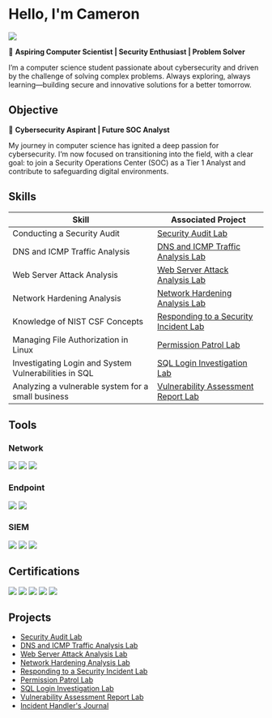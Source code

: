 # Hello, I'm Cameron
<a href="https://www.linkedin.com/in/cameron-gray-1a99b4285/"><img src="https://img.shields.io/badge/-LinkedIn-0072b1?&style=for-the-badge&logo=linkedin&logoColor=white" /></a>

🚀 **Aspiring Computer Scientist | Security Enthusiast | Problem Solver**

I’m a computer science student passionate about cybersecurity and driven by the challenge of solving complex problems. Always exploring, always learning—building secure and innovative solutions for a better tomorrow.


## Objective

🔐 **Cybersecurity Aspirant | Future SOC Analyst**

My journey in computer science has ignited a deep passion for cybersecurity. I’m now focused on transitioning into the field, with a clear goal: to join a Security Operations Center (SOC) as a Tier 1 Analyst and contribute to safeguarding digital environments.

## Skills


| Skill                                         | Associated Project         |
|-----------------------------------------------|----------------------------|
| Conducting a Security Audit                   |  <a href="https://github.com/cgray5210/Security-Audit-Lab/blob/main/README.md">Security Audit Lab</a>|
| DNS and ICMP Traffic Analysis          | <a href="https://github.com/cgray5210/DNS-and-ICMP-Traffic-Analysis-Lab">DNS and ICMP Traffic Analysis Lab</a>|
| Web Server Attack Analysis         | <a href="https://github.com/cgray5210/Analyze-Network-Attacks/blob/main/README.md">Web Server Attack Analysis Lab</a>|
| Network Hardening Analysis      | <a href="https://github.com/cgray5210/Network-Hardening-Analysis/blob/main/README.md">Network Hardening Analysis Lab</a>|
| Knowledge of NIST CSF Concepts                  | <a href="https://github.com/cgray5210/Responding-to-a-Security-Incident">Responding to a Security Incident Lab</a>|
| Managing File Authorization in Linux | <a href="https://github.com/cgray5210/Permission-Patrol-Lab/blob/main/README.md">Permission Patrol Lab</a>|
| Investigating Login and System Vulnerabilities in SQL | <a href="https://github.com/cgray5210/Investigating-Login-and-System-Vulnerabilities-in-SQL">SQL Login Investigation Lab</a>|
| Analyzing a vulnerable system for a small business | <a href="https://github.com/cgray5210/Vulnerability-Assessment-Report-Lab">Vulnerability Assessment Report Lab</a>|


## Tools


### Network
<div>
    <img src="https://img.shields.io/badge/-Wireshark-1679A7?&style=for-the-badge&logo=Wireshark&logoColor=white" />
    <img src="https://img.shields.io/badge/-Suricata-EF3B2D?&style=for-the-badge&logo=Suricata&logoColor=white" />
    <img src="https://img.shields.io/badge/-Zeek-777BB4?&style=for-the-badge&logo=Zeek&logoColor=white" />
</div>

### Endpoint
<div>
    <img src="https://img.shields.io/badge/-Microsoft_Defender_for_Endpoint-00A4EF?&style=for-the-badge&logo=Microsoft&logoColor=white" />
    <img src="https://img.shields.io/badge/-Velociraptor-4B275F?&style=for-the-badge&logo=Velociraptor&logoColor=white" />
</div>

### SIEM
<div>
    <img src="https://img.shields.io/badge/-Microsoft_Sentinel-0078D4?&style=for-the-badge&logo=Microsoft&logoColor=white" />
    <img src="https://img.shields.io/badge/-Splunk-000000?&style=for-the-badge&logo=Splunk&logoColor=white" />
    <img src="https://img.shields.io/badge/-Elastic-005571?&style=for-the-badge&logo=Elastic&logoColor=white" />
</div>

## Certifications
<div>
<img src="https://img.shields.io/badge/-Security%2B-FF0000?&style=for-the-badge&logo=CompTIA&logoColor=white" />
<img src="https://img.shields.io/badge/-Network%2B-007ACC?&style=for-the-badge&logo=CompTIA&logoColor=white" />
<img src="https://img.shields.io/badge/-A%2B-4D4D4D?&style=for-the-badge&logo=CompTIA&logoColor=white" />
<img src="https://img.shields.io/badge/-CDSA-006400?&style=for-the-badge&logoColor=white" />
<img src="https://img.shields.io/badge/-CCD-000080?&style=for-the-badge&logoColor=white" />
</div>

## Projects
- <a href="https://github.com/cgray5210/Security-Audit-Lab/blob/main/README.md">Security Audit Lab</a>
- <a href="https://github.com/cgray5210/DNS-and-ICMP-Traffic-Analysis-Lab">DNS and ICMP Traffic Analysis Lab</a>
- <a href="https://github.com/cgray5210/Analyze-Network-Attacks/blob/main/README.md">Web Server Attack Analysis Lab</a>
- <a href="https://github.com/cgray5210/Network-Hardening-Analysis/blob/main/README.md">Network Hardening Analysis Lab</a>
- <a href="https://github.com/cgray5210/Responding-to-a-Security-Incident">Responding to a Security Incident Lab</a>
- <a href="https://github.com/cgray5210/Permission-Patrol-Lab/blob/main/README.md">Permission Patrol Lab</a>
- <a href="https://github.com/cgray5210/Investigating-Login-and-System-Vulnerabilities-in-SQL">SQL Login Investigation Lab</a>
- <a href="https://github.com/cgray5210/Vulnerability-Assessment-Report-Lab">Vulnerability Assessment Report Lab</a>
- <a href="https://github.com/cgray5210/Incident-Handlers-Journal">Incident Handler's Journal</a>
